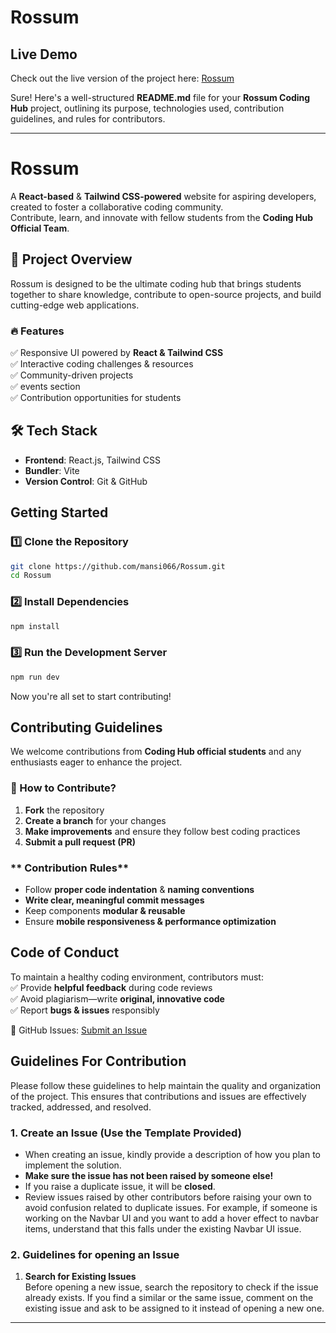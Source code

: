 # Rossum

## Live Demo

Check out the live version of the project here: [Rossum](https://rossum-three.vercel.app/)

Sure! Here's a well-structured **README.md** file for your **Rossum Coding Hub** project, outlining its purpose, technologies used, contribution guidelines, and rules for contributors.

---

# Rossum  
A **React-based** & **Tailwind CSS-powered** website for aspiring developers, created to foster a collaborative coding community.  
Contribute, learn, and innovate with fellow students from the **Coding Hub Official Team**.

## 🚀 Project Overview  
Rossum is designed to be the ultimate coding hub that brings students together to share knowledge, contribute to open-source projects, and build cutting-edge web applications.

### 🔥 Features  
✅ Responsive UI powered by **React & Tailwind CSS**  
✅ Interactive coding challenges & resources  
✅ Community-driven projects  
✅ events section  
✅ Contribution opportunities for students  

## 🛠️ Tech Stack  
- **Frontend**: React.js, Tailwind CSS  
- **Bundler**: Vite  
- **Version Control**: Git & GitHub  

##  Getting Started  

### **1️⃣ Clone the Repository**  
```sh
git clone https://github.com/mansi066/Rossum.git
cd Rossum
```

### **2️⃣ Install Dependencies**  
```sh
npm install
```

### **3️⃣ Run the Development Server**  
```sh
npm run dev
```

Now you're all set to start contributing! 

## Contributing Guidelines  
We welcome contributions from **Coding Hub official students** and any enthusiasts eager to enhance the project.

### **🔹 How to Contribute?**  
1. **Fork** the repository  
2. **Create a branch** for your changes  
3. **Make improvements** and ensure they follow best coding practices  
4. **Submit a pull request (PR)**  

### ** Contribution Rules**  
- Follow **proper code indentation** & **naming conventions**  
- **Write clear, meaningful commit messages**  
- Keep components **modular & reusable**  
- Ensure **mobile responsiveness & performance optimization**  

##  Code of Conduct  
To maintain a healthy coding environment, contributors must:  
✅ Provide **helpful feedback** during code reviews  
✅ Avoid plagiarism—write **original, innovative code**  
✅ Report **bugs & issues** responsibly  


🔗 GitHub Issues: [Submit an Issue](https://github.com/mansi066/Rossum/issues)  


## Guidelines For Contribution

Please follow these guidelines to help maintain the quality and organization of the project. This ensures that contributions and issues are effectively tracked, addressed, and resolved.

### 1. Create an Issue (Use the Template Provided)
- When creating an issue, kindly provide a description of how you plan to implement the solution.
- **Make sure the issue has not been raised by someone else!**
- If you raise a duplicate issue, it will be **closed**.
- Review issues raised by other contributors before raising your own to avoid confusion related to duplicate issues. For example, if someone is working on the Navbar UI and you want to add a hover effect to navbar items, understand that this falls under the existing Navbar UI issue.

### 2. Guidelines for opening an Issue
1. **Search for Existing Issues**  
   Before opening a new issue, search the repository to check if the issue already exists. If you find a similar or the same issue, comment on the existing issue and ask to be assigned to it instead of opening a new one.



---

